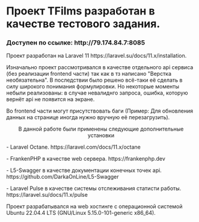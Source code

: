 <p align="center"><h1>Проект TFilms разработан в качестве тестового задания.</h1><h3>Доступен по ссылке: http://79.174.84.7:8085</h3></p>
<p align="left">Проект разработан на Laravel 11 https://laravel.su/docs/11.x/installation.</p>
<p align="left">Изначально проект рассмотривался в качестве отдельного api сервиса (без реализации frontend части) так как в тз написано "Верстка необязательна". В последствии было решено всё-таки её сделать в силу широкого понимания формулировки. Но некоторые моменты небыли реализованы: в случае невалиднго запроса, ошибка, которую вернёт api не появится на экране.</p>
<p align="left">Во frontend части могут присутствовать баги (Пример: Для обновления данных на странице иногда нужно вручную её перезагрузить).</p>
<p align="center">В данной работе были применены следующие дополнительные установки</p>
<p align="left">- Laravel Octane. https://laravel.com/docs/11.x/octane
<p align="left">- FrankenPHP в качестве web сервера. https://frankenphp.dev</p>
<p align="left">- L5-Swagger в качестве документации конечных точек api. https://github.com/DarkaOnLine/L5-Swagger</p>
<p align="left">- Laravel Pulse в качестве системы отслеживания статисти работы. https://laravel.su/docs/11.x/pulse</p>
<p align="left">Проект разрабатывался на web хостинге с операционной системой Ubuntu 22.04.4 LTS (GNU/Linux 5.15.0-101-generic x86_64).</p>

